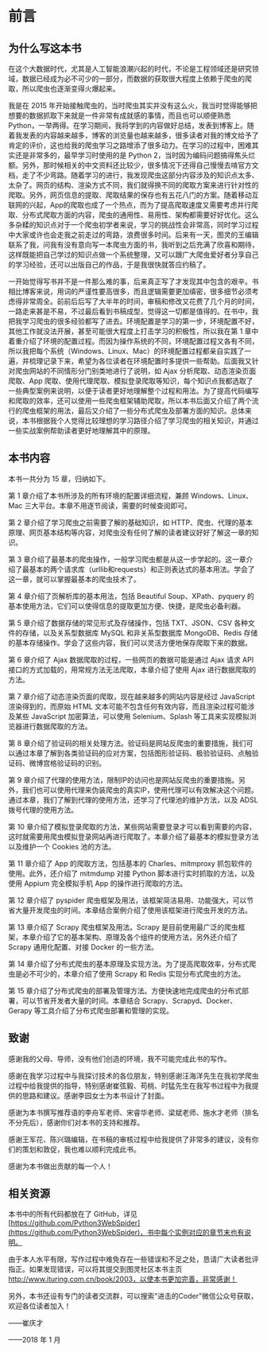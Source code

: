 # 前言

## 为什么写这本书

在这个大数据时代，尤其是人工智能浪潮兴起的时代，不论是工程领域还是研究领域，数据已经成为必不可少的一部分，而数据的获取很大程度上依赖于爬虫的爬取，所以爬虫也逐渐变得火爆起来。

我是在 2015 年开始接触爬虫的，当时爬虫其实并没有这么火，我当时觉得能够把想要的数据抓取下来就是一件非常有成就感的事情，而且也可以顺便熟悉 Python，一举两得。在学习期间，我将学到的内容做好总结，发表到博客上。随着我发表的内容越来越多，博客的浏览量也越来越多，很多读者对我的博文给予了肯定的评价，这也给我的爬虫学习之路增添了很多动力。在学习的过程中，困难其实还是非常多的，最早学习时使用的是 Python 2，当时因为编码问题搞得焦头烂额。另外，那时候相关的中文资料还比较少，很多情况下还得自己慢慢去啃官方文档，走了不少弯路。随着学习的进行，我发现爬虫这部分内容涉及的知识点太多、太杂了。网页的结构、渲染方式不同，我们就得换不同的爬取方案来进行针对性的爬取。另外，网页信息的提取、爬取结果的保存也有五花八门的方案。随着移动互联网的兴起，App的爬取也成了一个热点，而为了提高爬取速度又需要考虑并行爬取、分布式爬取方面的内容，爬虫的通用性、易用性、架构都需要好好优化。这么多杂糅的知识点对于一个爬虫初学者来说，学习的挑战性会非常高，同时学习过程中大家或许也会走我之前走过的弯路，浪费很多时间。后来有一天，图灵的王编辑联系了我，问我有没有意向写一本爬虫方面的书，我听到之后充满了欣喜和期待，这样既能把自己学过的知识点做一个系统整理，又可以跟广大爬虫爱好者分享自己的学习经验，还可以出版自己的作品，于是我很快就答应约稿了。

一开始觉得写书并不是一件那么难的事，后来真正写了才发现其中包含的艰辛。书相比博客来说，用词的严谨性要高很多，而且逻辑需要更加缜密，很多细节必须考虑得非常周全。前前后后写了大半年的时间，审稿和修改又花费了几个月的时间，一路走来甚是不易，不过最后看到书稿成型，觉得这一切都是值得的。在书中，我把我学习爬虫的很多经验都写了进去。环境配置是学习的第一步，环境配置不好，其他工作就没法开展，甚至可能很大程度上打击学习的积极性，所以我在第 1 章中着重介绍了环境的配置过程。而因为操作系统的不同，环境配置过程又各有不同，所以我把每个系统（Windows、Linux、Mac）的环境配置过程都亲自实践了一遍，并梳理记录下来，希望为各位读者在环境配置时多提供一些帮助。后面我又针对爬虫网站的不同情形分门别类地进行了说明，如 Ajax 分析爬取、动态渲染页面爬取、App 爬取、使用代理爬取、模拟登录爬取等知识，每个知识点我都选取了一些典型案例来说明，以便于读者更好地理解整个过程和用法。为了提高代码编写和爬取的效率，还可以使用一些爬虫框架辅助爬取，所以本书后面又介绍了两个流行的爬虫框架的用法，最后又介绍了一些分布式爬虫及部署方面的知识。总体来说，本书根据我个人觉得比较理想的学习路径介绍了学习爬虫的相关知识，并通过一些实战案例帮助读者更好地理解其中的原理。

## 本书内容

本书一共分为 15 章，归纳如下。

第 1 章介绍了本书所涉及的所有环境的配置详细流程，兼顾 Windows、Linux、Mac 三大平台。本章不用逐节阅读，需要的时候查阅即可。

第 2 章介绍了学习爬虫之前需要了解的基础知识，如 HTTP、爬虫、代理的基本原理、网页基本结构等内容，对爬虫没有任何了解的读者建议好好了解这一章的知识。

第 3 章介绍了最基本的爬虫操作，一般学习爬虫都是从这一步学起的。这一章介绍了最基本的两个请求库（urllib和requests）和正则表达式的基本用法。学会了这一章，就可以掌握最基本的爬虫技术了。

第 4 章介绍了页解析库的基本用法，包括 Beautiful Soup、XPath、pyquery 的基本使用方法，它们可以使得信息的提取更加方便、快捷，是爬虫必备利器。

第 5 章介绍了数据存储的常见形式及存储操作，包括 TXT、JSON、CSV 各种文件的存储，以及关系型数据库 MySQL 和非关系型数据库 MongoDB、Redis 存储的基本存储操作。学会了这些内容，我们可以灵活方便地保存爬取下来的数据。

第 6 章介绍了 Ajax 数据爬取的过程，一些网页的数据可能是通过 Ajax 请求 API 接口的方式加载的，用常规方法无法爬取，本章介绍了使用 Ajax 进行数据爬取的方法。

第 7 章介绍了动态渲染页面的爬取，现在越来越多的网站内容是经过 JavaScript 渲染得到的，而原始 HTML 文本可能不包含任何有效内容，而且渲染过程可能涉及某些 JavaScript 加密算法，可以使用 Selenium、Splash 等工具来实现模拟浏览器进行数据爬取的方法。

第 8 章介绍了验证码的相关处理方法。验证码是网站反爬虫的重要措施，我们可以通过本章了解到各类验证码的应对方案，包括图形验证码、极验验证码、点触验证码、微博宫格验证码的识别。

第 9 章介绍了代理的使用方法，限制IP的访问也是网站反爬虫的重要措施。另外，我们也可以使用代理来伪装爬虫的真实IP，使用代理可以有效解决这个问题。通过本章，我们了解到代理的使用方法，还学习了代理池的维护方法，以及 ADSL 拨号代理的使用方法。

第 10 章介绍了模拟登录爬取的方法，某些网站需要登录才可以看到需要的内容，这时就需要用爬虫模拟登录网站再进行爬取了。本章介绍了最基本的模拟登录方法以及维护一个 Cookies 池的方法。

第 11 章介绍了 App 的爬取方法，包括基本的 Charles、mitmproxy 抓包软件的使用。此外，还介绍了 mitmdump 对接 Python 脚本进行实时抓取的方法，以及使用 Appium 完全模拟手机 App 的操作进行爬取的方法。

第 12 章介绍了 pyspider 爬虫框架及用法，该框架简洁易用、功能强大，可以节省大量开发爬虫的时间。本章结合案例介绍了使用该框架进行爬虫开发的方法。

第 13 章介绍了 Scrapy 爬虫框架及用法。Scrapy 是目前使用最广泛的爬虫框架，本章介绍了它的基本架构、原理及各个组件的使用方法，另外还介绍了 Scrapy 通用化配置、对接 Docker 的一些方法。

第 14 章介绍了分布式爬虫的基本原理及实现方法。为了提高爬取效率，分布式爬虫是必不可少的，本章介绍了使用 Scrapy 和 Redis 实现分布式爬虫的方法。

第 15 章介绍了分布式爬虫的部署及管理方法。方便快速地完成爬虫的分布式部署，可以节省开发者大量的时间。本章结合 Scrapy、Scrapyd、Docker、Gerapy 等工具介绍了分布式爬虫部署和管理的实现。

## 致谢

感谢我的父母、导师，没有他们创造的环境，我不可能完成此书的写作。

感谢在我学习过程中与我探讨技术的各位朋友，特别感谢汪海洋先生在我初学爬虫过程中给我提供的指导，特别感谢崔弦毅、苟桃、时猛先生在我写书过程中为我提供的思路和建议。感谢李园女士为本书设计了封面。

感谢为本书撰写推荐语的李舟军老师、宋睿华老师、梁斌老师、施水才老师（排名不分先后），感谢你们对本书的支持和推荐。

感谢王军花、陈兴璐编辑，在书稿的审核过程中给我提供了非常多的建议，没有你们的策划和敦促，我也难以顺利完成此书。

感谢为本书做出贡献的每一个人！

## 相关资源

本书中的所有代码都放在了 GitHub，详见 [https://github.com/Python3WebSpider](https://github.com/Python3WebSpider)，书中每个实例对应的章节末也有说明。

由于本人水平有限，写作过程中难免存在一些错误和不足之处，恳请广大读者批评指正。如果发现错误，可以将其提交到图灵社区本书主页 http://www.ituring.com.cn/book/2003，以使本书更加完善，非常感谢！

另外，本书还设有专门的读者交流群，可以搜索"进击的Coder"微信公众号获取，欢迎各位读者加入！

——崔庆才

——2018 年 1 月





